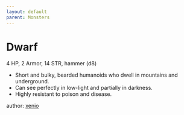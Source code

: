 ```yaml
---
layout: default
parent: Monsters 
--- 
```

# Dwarf
4 HP, 2 Armor, 14 STR, hammer (d8)  
- Short and bulky, bearded humanoids who dwell in mountains and underground.  
- Can see perfectly in low-light and partially in darkness.  
- Highly resistant to poison and disease.  

author: [xenio](https://xenioinabottle.blogspot.com) 
